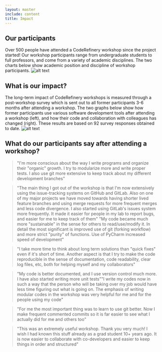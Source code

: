 ```yaml
---
layout: master
include: content
title: Impact
---
```

## Our participants
Over 500 people have attended a CodeRefinery workshop since the project started! Our workshop participants range from undergraduate students to full professors, and come from a variety of academic disciplines. The two charts below show academic position and discipline of workshop participants.
![alt text](https://coderefinery.org/assets/img/disciplines_positions.png "A pie chart on the left-hand side shows break downs of participants' disciplines. 24% has physical sciences, 22% computer and information sciences, 13% biological sciences, 11% engineering sciences. Otherwise small portions, less than 10%, of each. A pie chart on the right-hand side shows break downs of academic positions of the participants. 49% graduate students, 18% postdocs, 14% researchers, and others are less than 10% for each")

## What is our impact?
The long-term impact of CodeRefinery workshops is measured through a post-workshop survey which is sent out to all former participants 3-6 months after attending a workshop. The two graphs below show how former participants use various software development tools after attending a workshop (left), and how their code and collaboration with colleagues has changed (right). These results are based on 92 survey responses obtained to date.
![alt text](https://coderefinery.org/assets/img/heatmap_yesno.png "A bar chart on the left-hand side shows that the majority showed their satisfaction of the workshops as they felt that it made it easier to collaborate on software development, that their code became more reusable, and more reproducible. A matrix chart on the right-hand side shows break downs of participants' adoption of best practices depending on the extent and the types of the best practices")

## What do our participants say after attending a workshop?

>"I'm more conscious about the way I write programs and organize their "organic" growth. I try to modularize more and write proper tests. I also use git more extensive to keep track about my different development branches"


>"The main thing I got out of the workshop is that I'm now extensively using the issue-tracking systems on GitHub and GitLab. Also on one of my major projects we have moved towards having shorter lived feature branches and using merge requests for more frequent merges and less code divergence. I also started using GitLab's issues system more frequently. It made it easier for people in my lab to report bugs, and easier for me to keep track of them"
"My code became much more "sustainable" in the sense for others to read/use/modify it. In detail the most significant is improved use of git (forking workflow) and more strict "purity" of functions. Use of PyCharm increased speed of development"

>"I take more time to think about long term solutions than "quick fixes" even if it's short of time. Another aspect is that I try to make the code reproducible in the sense of documentation, code readability, clear log files, etc, both for helping myself and my collaborators"

>"My code is better documented, and I use version control much more. I have also started writing more unit tests""I write my codes now in such a way that the person who will be taking over my job would have less time figuring out what is going on. The emphasis of writing modular codes in the workshop was very helpful for me and for the people using my code"

>"For me the most important thing was to learn to use git better. Now I make frequent commented commits so it is far easier to see what I actually did for me and others too"

>"This was an extremely useful workshop. Thank you very much! I wish I had known this stuff already as a grad student 10+ years ago. It is now easier to collaborate with co-developers and easier to keep things in order and structured"
